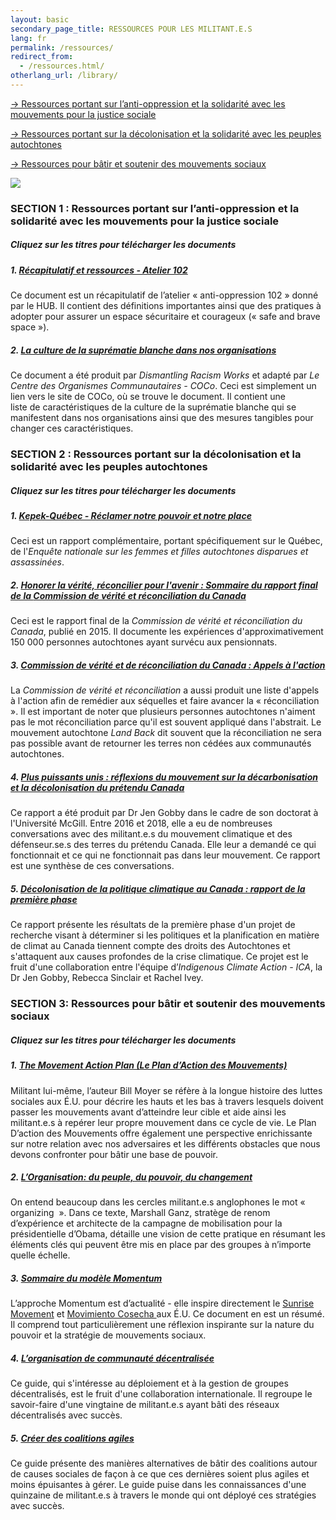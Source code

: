 ```yaml
---
layout: basic
secondary_page_title: RESSOURCES POUR LES MILITANT.E.S
lang: fr
permalink: /ressources/
redirect_from:
  - /ressources.html/
otherlang_url: /library/
---
```

[→ Ressources portant sur l’anti-oppression et la solidarité avec les mouvements pour la justice sociale](#antiopp)

[→ Ressources portant sur la décolonisation et la solidarité avec les peuples autochtones](#autoch)

[→ Ressources pour bâtir et soutenir des mouvements sociaux](#mouv)

![](/media/docs-mouvements-fr.png)

<a name="antiopp"></a>

### **SECTION 1 : Ressources portant sur l’anti-oppression et la solidarité avec les mouvements pour la justice sociale**

##### Cliquez sur les titres pour télécharger les documents   

##### 1. [Récapitulatif et ressources - Atelier 102](https://www.lehub.ca/media/anti-oppresion.pdf)

Ce document est un récapitulatif de l’atelier « anti-oppression 102 » donné par le HUB. Il contient des définitions importantes ainsi que des pratiques à adopter pour assurer un espace sécuritaire et courageux (« safe and brave space »).

##### 2. [La culture de la suprématie blanche dans nos organisations](https://coco-net.org/wp-content/uploads/2020/06/Coco-WhiteSupCulture-FR-FINAL.pdf)

Ce document a été produit par *Dismantling Racism Works* et adapté par *Le Centre des Organismes Communautaires - COCo*. Ceci est simplement un lien vers le site de COCo, où se trouve le document. Il contient une liste de caractéristiques de la culture de la suprématie blanche qui se manifestent dans nos organisations ainsi que des mesures tangibles pour changer ces caractéristiques.

<a name="autoch"></a>

### **SECTION 2 : Ressources portant sur la décolonisation et la solidarité avec les peuples autochtones** 

##### Cliquez sur les titres pour télécharger les documents   
   
##### 1. [Kepek-Québec - Réclamer notre pouvoir et notre place](https://www.lehub.ca/media/mmiwreport.pdf)

Ceci est un rapport complémentaire, portant spécifiquement sur le Québec, de l'*Enquête nationale sur les femmes et filles autochtones disparues et assassinées*.

##### 2. [*Honorer la vérité, réconcilier pour l'avenir* : Sommaire du rapport final de la *Commission de vérité et réconciliation du Canada*](https://www.lehub.ca/media/sommairedurapportfinal.pdf)

Ceci est le rapport final de la *Commission de vérité et réconciliation du Canada*, publié en 2015. Il documente les expériences d'approximativement 150 000 personnes autochtones ayant survécu aux pensionnats. 

##### 3. [*Commission de vérité et de réconciliation du Canada* : Appels à l'action](https://www.lehub.ca/media/commissiondeverite.pdf)

La *Commission de vérité et réconciliation* a aussi produit une liste d'appels à l'action afin de remédier aux séquelles et faire avancer la « réconciliation ». Il est important de noter que plusieurs personnes autochtones n'aiment pas le mot réconciliation parce qu'il est souvent appliqué dans l'abstrait. Le mouvement autochtone *Land Back* dit souvent que la réconciliation ne sera pas possible avant de retourner les terres non cédées aux communautés autochtones.

##### 4. *[Plus puissants unis : réflexions du mouvement sur la décarbonisation et la décolonisation du prétendu Canada](https://www.lehub.ca/media/pluspuissantsunis.pdf)*

Ce rapport a été produit par Dr Jen Gobby dans le cadre de son doctorat à l'Université McGill. Entre 2016 et 2018, elle a eu de nombreuses conversations avec des militant.e.s du mouvement climatique et des défenseur.se.s des terres du prétendu Canada. Elle leur a demandé ce qui fonctionnait et ce qui ne fonctionnait pas dans leur mouvement. Ce rapport est une synthèse de ces conversations. 

##### 5. [Décolonisation de la politique climatique au Canada : rapport de la première phase](https://www.lehub.ca/media/decolonisationica.pdf)

Ce rapport présente les résultats de la première phase d'un projet de recherche visant à déterminer si les politiques et la planification en matière de climat au Canada tiennent compte des droits des Autochtones et s'attaquent aux causes profondes de la crise climatique. Ce projet est le fruit d'une collaboration entre l'équipe d’*Indigenous Climate Action - ICA*, la Dr Jen Gobby, Rebecca Sinclair et Rachel Ivey.

<a name="mouv"></a>

### **SECTION 3: Ressources pour bâtir et soutenir des mouvements sociaux**

##### Cliquez sur les titres pour télécharger les documents   

##### 1. [The Movement Action Plan (Le Plan d’Action des Mouvements)](https://www.lehub.ca/media/hub-moyer-pam-fr.pdf)

Militant lui-même, l’auteur Bill Moyer se réfère à la longue histoire des luttes sociales aux É.U. pour décrire les hauts et les bas à travers lesquels doivent passer les mouvements avant d’atteindre leur cible et aide ainsi les militant.e.s à repérer leur propre mouvement dans ce cycle de vie. Le Plan D’action des Mouvements offre également une perspective enrichissante sur notre relation avec nos adversaires et les différents obstacles que nous devons confronter pour bâtir une base de pouvoir.

##### 2. [L’Organisation: du peuple, du pouvoir, du changement](https://www.lehub.ca/media/hub-mganz-fr.pdf)

On entend beaucoup dans les cercles militant.e.s anglophones le mot « organizing  ». Dans ce texte, Marshall Ganz, stratège de renom d’expérience et architecte de la campagne de mobilisation pour la présidentielle d’Obama, détaille une vision de cette pratique en résumant les éléments clés qui peuvent être mis en place par des groupes à n’importe quelle échelle.

##### 3. [Sommaire du modèle Momentum](https://www.lehub.ca/media/sommaire-modele-momentum1.pdf)

L’approche Momentum est d’actualité - elle inspire directement le [Sunrise Movement](https://www.sunrisemovement.org/?ms=SunriseMovement-WeAreTheClimateRevolution) et [Movimiento Cosecha ](https://www.lahuelga.com/)aux É.U. Ce document en est un résumé. Il comprend tout particulièrement une réflexion inspirante sur la nature du pouvoir et la stratégie de mouvements sociaux.

##### 4. [L’organisation de communauté décentralisée](https://docs.google.com/document/d/1t_dKwigt5PzsPpk5WwOv0_k8HLy7e26hydJvZUfIXTE/edit#heading=h.2qer87rh6v62)

Ce guide, qui s'intéresse au déploiement et à la gestion de groupes décentralisés, est le fruit d'une collaboration internationale. Il regroupe le savoir-faire d'une vingtaine de militant.e.s ayant bâti des réseaux décentralisés avec succès. 

##### 5. [Créer des coalitions agiles](https://docs.google.com/document/d/1lPvJr53uI_M5IzQmYS82h6xMX08jk4nGQ8s-mtqXN3E/edit)

Ce guide présente des manières alternatives de bâtir des coalitions autour de causes sociales de façon à ce que ces dernières soient plus agiles et moins épuisantes à gérer. Le guide puise dans les connaissances d'une quinzaine de militant.e.s à travers le monde qui ont déployé ces stratégies avec succès.